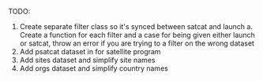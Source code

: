 TODO:
1. Create separate filter class so it's synced between satcat and launch
    a. Create a function for each filter and a case for being given either launch or satcat, throw an error if you are trying to a filter on the wrong dataset
2. Add psatcat dataset in for satellite program
3. Add sites dataset and simplify site names
4. Add orgs dataset and simplify country names